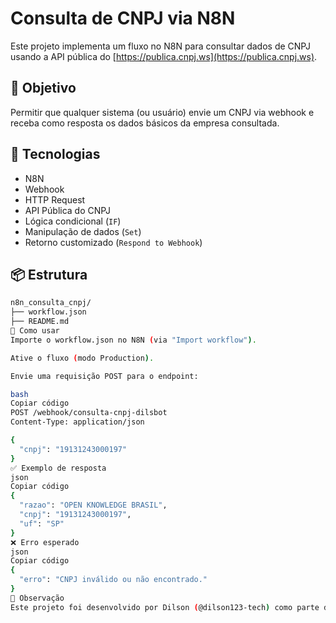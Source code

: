# Consulta de CNPJ via N8N

Este projeto implementa um fluxo no N8N para consultar dados de CNPJ usando a API pública do [https://publica.cnpj.ws](https://publica.cnpj.ws).

## 🧠 Objetivo

Permitir que qualquer sistema (ou usuário) envie um CNPJ via webhook e receba como resposta os dados básicos da empresa consultada.

## 🚀 Tecnologias

- N8N
- Webhook
- HTTP Request
- API Pública do CNPJ
- Lógica condicional (`IF`)
- Manipulação de dados (`Set`)
- Retorno customizado (`Respond to Webhook`)

## 📦 Estrutura

```bash
n8n_consulta_cnpj/
├── workflow.json
├── README.md
📌 Como usar
Importe o workflow.json no N8N (via "Import workflow").

Ative o fluxo (modo Production).

Envie uma requisição POST para o endpoint:

bash
Copiar código
POST /webhook/consulta-cnpj-dilsbot
Content-Type: application/json

{
  "cnpj": "19131243000197"
}
✅ Exemplo de resposta
json
Copiar código
{
  "razao": "OPEN KNOWLEDGE BRASIL",
  "cnpj": "19131243000197",
  "uf": "SP"
}
❌ Erro esperado
json
Copiar código
{
  "erro": "CNPJ inválido ou não encontrado."
}
📘 Observação
Este projeto foi desenvolvido por Dilson (@dilson123-tech) como parte dos estudos de integração entre automações e APIs públicas usando N8N.
